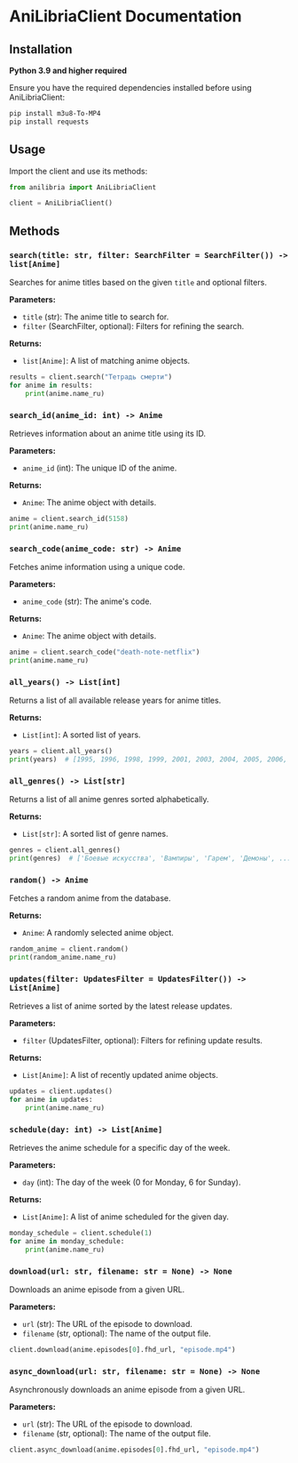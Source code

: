 # AniLibriaClient Documentation

## Installation
**Python 3.9 and higher required**

Ensure you have the required dependencies installed before using AniLibriaClient:
```bash
pip install m3u8-To-MP4
pip install requests
```

## Usage
Import the client and use its methods:
```python
from anilibria import AniLibriaClient

client = AniLibriaClient()
```

## Methods

### `search(title: str, filter: SearchFilter = SearchFilter()) -> list[Anime]`
Searches for anime titles based on the given `title` and optional filters.

**Parameters:**
- `title` (str): The anime title to search for.
- `filter` (SearchFilter, optional): Filters for refining the search.

**Returns:**
- `list[Anime]`: A list of matching anime objects.

```python
results = client.search("Тетрадь смерти")
for anime in results:
    print(anime.name_ru)
```

### `search_id(anime_id: int) -> Anime`
Retrieves information about an anime title using its ID.

**Parameters:**
- `anime_id` (int): The unique ID of the anime.

**Returns:**
- `Anime`: The anime object with details.

```python
anime = client.search_id(5158)
print(anime.name_ru)
```

### `search_code(anime_code: str) -> Anime`
Fetches anime information using a unique code.

**Parameters:**
- `anime_code` (str): The anime's code.

**Returns:**
- `Anime`: The anime object with details.

```python
anime = client.search_code("death-note-netflix")
print(anime.name_ru)
```

### `all_years() -> List[int]`
Returns a list of all available release years for anime titles.

**Returns:**
- `List[int]`: A sorted list of years.

```python
years = client.all_years()
print(years)  # [1995, 1996, 1998, 1999, 2001, 2003, 2004, 2005, 2006, ...]
```

### `all_genres() -> List[str]`
Returns a list of all anime genres sorted alphabetically.

**Returns:**
- `List[str]`: A sorted list of genre names.

```python
genres = client.all_genres()
print(genres)  # ['Боевые искусства', 'Вампиры', 'Гарем', 'Демоны', ...]
```

### `random() -> Anime`
Fetches a random anime from the database.

**Returns:**
- `Anime`: A randomly selected anime object.

```python
random_anime = client.random()
print(random_anime.name_ru)
```

### `updates(filter: UpdatesFilter = UpdatesFilter()) -> List[Anime]`
Retrieves a list of anime sorted by the latest release updates.

**Parameters:**
- `filter` (UpdatesFilter, optional): Filters for refining update results.

**Returns:**
- `List[Anime]`: A list of recently updated anime objects.

```python
updates = client.updates()
for anime in updates:
    print(anime.name_ru)
```

### `schedule(day: int) -> List[Anime]`
Retrieves the anime schedule for a specific day of the week.

**Parameters:**
- `day` (int): The day of the week (0 for Monday, 6 for Sunday).

**Returns:**
- `List[Anime]`: A list of anime scheduled for the given day.

```python
monday_schedule = client.schedule(1)
for anime in monday_schedule:
    print(anime.name_ru)
```

### `download(url: str, filename: str = None) -> None`
Downloads an anime episode from a given URL.

**Parameters:**
- `url` (str): The URL of the episode to download.
- `filename` (str, optional): The name of the output file.

```python
client.download(anime.episodes[0].fhd_url, "episode.mp4")
```

### `async_download(url: str, filename: str = None) -> None`
Asynchronously downloads an anime episode from a given URL.

**Parameters:**
- `url` (str): The URL of the episode to download.
- `filename` (str, optional): The name of the output file.

```python
client.async_download(anime.episodes[0].fhd_url, "episode.mp4")
```

